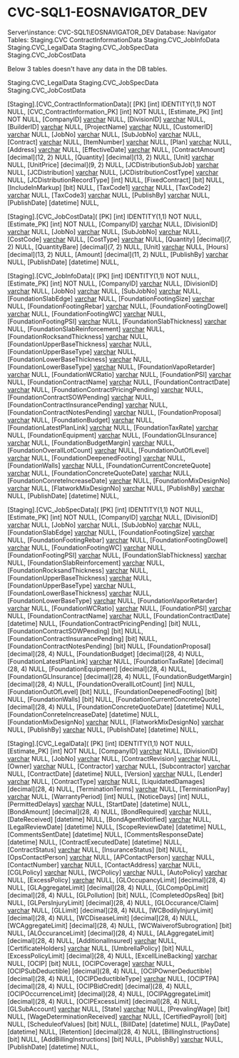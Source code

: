 # CVC-SQL1-EOSNAVIGATOR_DEV

Server\instance: CVC-SQL1\EOSNAVIGATOR_DEV
Database: Navigator
Tables: 
Staging.CVC ContractInformationData
Staging.CVC_JobInfoData
Staging.CVC_LegalData
Staging.CVC_JobSpecData
Staging.CVC_JobCostData

Below 3 tables doesn't have any data in the DB tables.

Staging.CVC_LegalData
Staging.CVC_JobSpecData
Staging.CVC_JobCostData

[Staging].[CVC_ContractInformationData](
[PK] [int] IDENTITY(1,1) NOT NULL,
[CVC_ContractInformation_PK] [int] NOT NULL,
[Estimate_PK] [int] NOT NULL,
[CompanyID] [varchar](2) NULL,
[DivisionID] [varchar](2) NULL,
[BuilderID] [varchar](2) NULL,
[ProjectName] [varchar](100) NULL,
[CustomerID] [varchar](5) NULL,
[JobNo] [varchar](6) NULL,
[SubJobNo] [varchar](3) NULL,
[Contract] [varchar](1) NULL,
[ItemNumber] [varchar](15) NULL,
[Plan] [varchar](20) NULL,
[Address] [varchar](20) NULL,
[EffectiveDate] [varchar](8) NULL,
[ContractAmount] [decimal](12, 2) NULL,
[Quantity] [decimal](13, 2) NULL,
[Unit] [varchar](2) NULL,
[UnitPrice] [decimal](9, 2) NULL,
[JCDistributionSubJob] [varchar](6) NULL,
[JCDistribution] [varchar](15) NULL,
[JCDistributionCostType] [varchar](1) NULL,
[JCDistributionRecordType] [int] NULL,
[FixedContract] [bit] NULL,
[IncludeInMarkup] [bit] NULL,
[TaxCode1] [varchar](1) NULL,
[TaxCode2] [varchar](1) NULL,
[TaxCode3] [varchar](1) NULL,
[PublishBy] [varchar](100) NULL,
[PublishDate] [datetime] NULL,

[Staging].[CVC_JobCostData](
[PK] [int] IDENTITY(1,1) NOT NULL,
[Estimate_PK] [int] NOT NULL,
[CompanyID] [varchar](2) NULL,
[DivisionID] [varchar](2) NULL,
[JobNo] [varchar](6) NULL,
[SubJobNo] [varchar](3) NULL,
[CostCode] [varchar](15) NULL,
[CostType] [varchar](1) NULL,
[Quantity] [decimal](7, 2) NULL,
[QuantityBare] [decimal](7, 2) NULL,
[Unit] [varchar](2) NULL,
[Hours] [decimal](13, 2) NULL,
[Amount] [decimal](11, 2) NULL,
[PublishBy] [varchar](100) NULL,
[PublishDate] [datetime] NULL,

[Staging].[CVC_JobInfoData](
[PK] [int] IDENTITY(1,1) NOT NULL,
[Estimate_PK] [int] NOT NULL,
[CompanyID] [varchar](2) NULL,
[DivisionID] [varchar](2) NULL,
[JobNo] [varchar](6) NULL,
[SubJobNo] [varchar](3) NULL,
[FoundationSlabEdge] [varchar](10) NULL,
[FoundationFootingSize] [varchar](10) NULL,
[FoundationFootingRebar] [varchar](10) NULL,
[FoundationFootingDowel] [varchar](10) NULL,
[FoundationFootingWC] [varchar](10) NULL,
[FoundationFootingPSI] [varchar](10) NULL,
[FoundationSlabThickness] [varchar](10) NULL,
[FoundationSlabReinforcement] [varchar](10) NULL,
[FoundationRocksandThickness] [varchar](10) NULL,
[FoundationUpperBaseThickness] [varchar](10) NULL,
[FoundationUpperBaseType] [varchar](10) NULL,
[FoundationLowerBaseThickness] [varchar](10) NULL,
[FoundationLowerBaseType] [varchar](10) NULL,
[FoundationVapoRetarder] [varchar](10) NULL,
[FoundationWCRatio] [varchar](10) NULL,
[FoundationPSI] [varchar](10) NULL,
[FoundationContractName] [varchar](10) NULL,
[FoundationContractDate] [varchar](10) NULL,
[FoundationContractPricingPending] [varchar](10) NULL,
[FoundationContractSOWPending] [varchar](10) NULL,
[FoundationContractInsurancePending] [varchar](10) NULL,
[FoundationContractNotesPending] [varchar](10) NULL,
[FoundationProposal] [varchar](10) NULL,
[FoundationBudget] [varchar](10) NULL,
[FoundationLatestPlanLink] [varchar](10) NULL,
[FoundationTaxRate] [varchar](10) NULL,
[FoundationEquipment] [varchar](10) NULL,
[FoundationGLInsurance] [varchar](10) NULL,
[FoundationBudgetMargin] [varchar](10) NULL,
[FoundationOverallLotCount] [varchar](10) NULL,
[FoundationOutOfLevel] [varchar](10) NULL,
[FoundationDeepenedFooting] [varchar](10) NULL,
[FoundationWalls] [varchar](10) NULL,
[FoundationCurrentConcreteQuote] [varchar](10) NULL,
[FoundationConcreteQuoteDate] [varchar](10) NULL,
[FoundationConreteIncreaseDate] [varchar](10) NULL,
[FoundationMixDesignNo] [varchar](10) NULL,
[FlatworkMixDesignNo] [varchar](10) NULL,
[PublishBy] [varchar](100) NULL,
[PublishDate] [datetime] NULL,

[Staging].[CVC_JobSpecData](
[PK] [int] IDENTITY(1,1) NOT NULL,
[Estimate_PK] [int] NOT NULL,
[CompanyID] [varchar](2) NULL,
[DivisionID] [varchar](2) NULL,
[JobNo] [varchar](6) NULL,
[SubJobNo] [varchar](3) NULL,
[FoundationSlabEdge] [varchar](10) NULL,
[FoundationFootingSize] [varchar](10) NULL,
[FoundationFootingRebar] [varchar](10) NULL,
[FoundationFootingDowel] [varchar](10) NULL,
[FoundationFootingWC] [varchar](10) NULL,
[FoundationFootingPSI] [varchar](10) NULL,
[FoundationSlabThickness] [varchar](10) NULL,
[FoundationSlabReinforcement] [varchar](10) NULL,
[FoundationRocksandThickness] [varchar](10) NULL,
[FoundationUpperBaseThickness] [varchar](10) NULL,
[FoundationUpperBaseType] [varchar](50) NULL,
[FoundationLowerBaseThickness] [varchar](10) NULL,
[FoundationLowerBaseType] [varchar](50) NULL,
[FoundationVaporRetarder] [varchar](50) NULL,
[FoundationWCRatio] [varchar](10) NULL,
[FoundationPSI] [varchar](10) NULL,
[FoundationContractName] [varchar](10) NULL,
[FoundationContractDate] [datetime] NULL,
[FoundationContractPricingPending] [bit] NULL,
[FoundationContractSOWPending] [bit] NULL,
[FoundationContractInsurancePending] [bit] NULL,
[FoundationContractNotesPending] [bit] NULL,
[FoundationProposal] [decimal](28, 4) NULL,
[FoundationBudget] [decimal](28, 4) NULL,
[FoundationLatestPlanLink] [varchar](100) NULL,
[FoundationTaxRate] [decimal](28, 4) NULL,
[FoundationEquipment] [decimal](28, 4) NULL,
[FoundationGLInsurance] [decimal](28, 4) NULL,
[FoundationBudgetMargin] [decimal](28, 4) NULL,
[FoundationOverallLotCount] [int] NULL,
[FoundationOutOfLevel] [bit] NULL,
[FoundationDeepenedFooting] [bit] NULL,
[FoundationWalls] [bit] NULL,
[FoundationCurrentConcreteQuote] [decimal](28, 4) NULL,
[FoundationConcreteQuoteDate] [datetime] NULL,
[FoundationConreteIncreaseDate] [datetime] NULL,
[FoundationMixDesignNo] [varchar](50) NULL,
[FlatworkMixDesignNo] [varchar](50) NULL,
[PublishBy] [varchar](100) NULL,
[PublishDate] [datetime] NULL,

[Staging].[CVC_LegalData](
[PK] [int] IDENTITY(1,1) NOT NULL,
[Estimate_PK] [int] NOT NULL,
[CompanyID] [varchar](2) NULL,
[DivisionID] [varchar](2) NULL,
[JobNo] [varchar](6) NULL,
[ContractRevision] [varchar](6) NULL,
[Owner] [varchar](100) NULL,
[Contractor] [varchar](100) NULL,
[Subcontractor] [varchar](20) NULL,
[ContractDate] [datetime] NULL,
[Version] [varchar](20) NULL,
[Lender] [varchar](100) NULL,
[ContractType] [varchar](20) NULL,
[LiquidatedDamages] [decimal](28, 4) NULL,
[TerminationTerms] [varchar](20) NULL,
[TerminationPay] [varchar](100) NULL,
[WarrantyPeriod] [int] NULL,
[NoticeDays] [int] NULL,
[PermittedDelays] [varchar](20) NULL,
[StartDate] [datetime] NULL,
[BondAmount] [decimal](28, 4) NULL,
[BondRequired] [varchar](20) NULL,
[DateReceived] [datetime] NULL,
[BondAgentNotified] [varchar](100) NULL,
[LegalReviewDate] [datetime] NULL,
[ScopeReviewDate] [datetime] NULL,
[CommentsSentDate] [datetime] NULL,
[CommentsResponseDate] [datetime] NULL,
[ContractExecutedDate] [datetime] NULL,
[ContractStatus] [varchar](20) NULL,
[InsuranceStatus] [bit] NULL,
[OpsContactPerson] [varchar](100) NULL,
[APContactPerson] [varchar](100) NULL,
[ContactNumber] [varchar](100) NULL,
[ContactAddress] [varchar](100) NULL,
[CGLPolicy] [varchar](20) NULL,
[WCPolicy] [varchar](20) NULL,
[AutoPolicy] [varchar](20) NULL,
[ExcessPolicy] [varchar](20) NULL,
[GLOccupancyLimit] [decimal](28, 4) NULL,
[GLAggregateLimit] [decimal](28, 4) NULL,
[GLCompOpLimit] [decimal](28, 4) NULL,
[GLPollution] [bit] NULL,
[CompletedOpsReq] [bit] NULL,
[GLPersInjuryLimit] [decimal](28, 4) NULL,
[GLOccurance/Claim] [varchar](20) NULL,
[GLLimit] [decimal](28, 4) NULL,
[WCBodilyInjuryLimit] [decimal](28, 4) NULL,
[WCDiseaseLimit] [decimal](28, 4) NULL,
[WCAggregateLimit] [decimal](28, 4) NULL,
[WCWaiverofSubrogration] [bit] NULL,
[ALOccuranceLimit] [decimal](28, 4) NULL,
[ALAggregateLimit] [decimal](28, 4) NULL,
[AdditionalInsured] [varchar](100) NULL,
[CertificateHolders] [varchar](100) NULL,
[UmbrellaPolicy] [bit] NULL,
[ExcessPolicyLimit] [decimal](28, 4) NULL,
[ExcellLineBacking] [varchar](20) NULL,
[OCIP] [bit] NULL,
[OCIPCoverage] [varchar](20) NULL,
[OCIPSubDeductible] [decimal](28, 4) NULL,
[OCIPOwnerDeductible] [decimal](28, 4) NULL,
[OCIPDeductibleType] [varchar](20) NULL,
[OCIPTPA] [decimal](28, 4) NULL,
[OCIPBidCredit] [decimal](28, 4) NULL,
[OCIPOccurrenceLimit] [decimal](28, 4) NULL,
[OCIPAggregateLimit] [decimal](28, 4) NULL,
[OCIPExcessLimit] [decimal](28, 4) NULL,
[GLSubAccount] [varchar](20) NULL,
[State] [varchar](20) NULL,
[PrevalingWage] [bit] NULL,
[WageDeterminationReceived] [varchar](20) NULL,
[CertifiedPayroll] [bit] NULL,
[ScheduleofValues] [bit] NULL,
[BillDate] [datetime] NULL,
[PayDate] [datetime] NULL,
[Retention] [decimal](28, 4) NULL,
[BillingInstructions] [bit] NULL,
[AddBillingInstructions] [bit] NULL,
[PublishBy] [varchar](100) NULL,
[PublishDate] [datetime] NULL,
